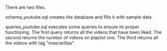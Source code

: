 There are two files.

schema_youtube.sql creates the database and fills it with sample data.

queries_youtube.sql executes some queries to ensure its proper functioning. The first query returns all the videos that have been liked. The second returns the number of videos on playlist one. The third returns all the videos with tag "mascarillas".